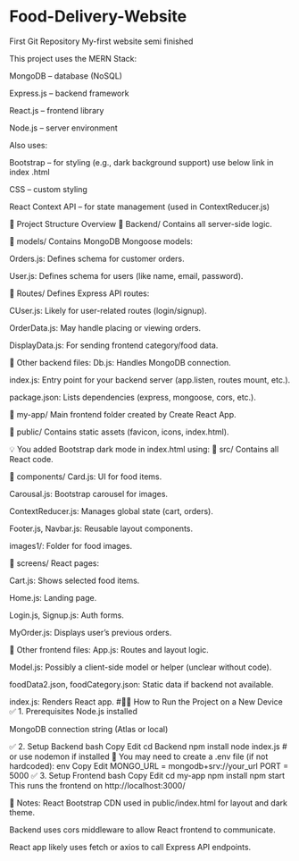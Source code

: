 # Food-Delivery-Website
First Git Repository
My-first website semi finished 

This project uses the MERN Stack:

MongoDB – database (NoSQL)

Express.js – backend framework

React.js – frontend library

Node.js – server environment

Also uses:

Bootstrap – for styling (e.g., dark background support)
use below link in index .html
<link href="https://cdn.jsdelivr.net/npm/bootstrap@5.3.0/dist/css/bootstrap.min.css" rel="stylesheet">

CSS – custom styling

React Context API – for state management (used in ContextReducer.js)

🧠 Project Structure Overview
📁 Backend/
Contains all server-side logic.

🔹 models/
Contains MongoDB Mongoose models:

Orders.js: Defines schema for customer orders.

User.js: Defines schema for users (like name, email, password).

🔹 Routes/
Defines Express API routes:

CUser.js: Likely for user-related routes (login/signup).

OrderData.js: May handle placing or viewing orders.

DisplayData.js: For sending frontend category/food data.

🔹 Other backend files:
Db.js: Handles MongoDB connection.

index.js: Entry point for your backend server (app.listen, routes mount, etc.).

package.json: Lists dependencies (express, mongoose, cors, etc.).

📁 my-app/
Main frontend folder created by Create React App.

📁 public/
Contains static assets (favicon, icons, index.html).

💡 You added Bootstrap dark mode in index.html using:
📁 src/
Contains all React code.

🔹 components/
Card.js: UI for food items.

Carousal.js: Bootstrap carousel for images.

ContextReducer.js: Manages global state (cart, orders).

Footer.js, Navbar.js: Reusable layout components.

images1/: Folder for food images.

🔹 screens/
React pages:

Cart.js: Shows selected food items.

Home.js: Landing page.

Login.js, Signup.js: Auth forms.

MyOrder.js: Displays user’s previous orders.

🔹 Other frontend files:
App.js: Routes and layout logic.

Model.js: Possibly a client-side model or helper (unclear without code).

foodData2.json, foodCategory.json: Static data if backend not available.

index.js: Renders React app.
#🏃‍♂️ How to Run the Project on a New Device
✅ 1. Prerequisites
Node.js installed

MongoDB connection string (Atlas or local)

✅ 2. Setup Backend
bash
Copy
Edit
cd Backend
npm install
node index.js   # or use nodemon if installed
🧠 You may need to create a .env file (if not hardcoded):
env
Copy
Edit
MONGO_URL = mongodb+srv://your_url
PORT = 5000
✅ 3. Setup Frontend
bash
Copy
Edit
cd my-app
npm install
npm start
This runs the frontend on http://localhost:3000/

🧩 Notes:
React Bootstrap CDN used in public/index.html for layout and dark theme.

Backend uses cors middleware to allow React frontend to communicate.

React app likely uses fetch or axios to call Express API endpoints.
